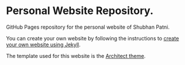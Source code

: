 # Personal Website Repository.

GitHub Pages repository for the personal website of Shubhan Patni.

You can create your own website by following the instructions to [create your own website using Jekyll](https://docs.github.com/en/pages/setting-up-a-github-pages-site-with-jekyll/creating-a-github-pages-site-with-jekyll).

The template used for this website is the [Architect theme](https://github.com/pages-themes/architect/tree/master).
